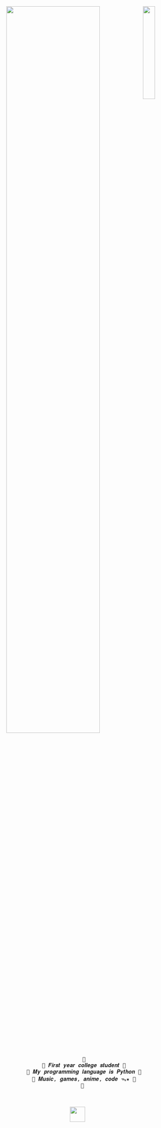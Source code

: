 <div align="center">
<img src="https://i.pinimg.com/736x/57/33/f7/5733f70b7872ea1b49c592809b4e0cc6.jpg" width="25%" align="right" />
<img src="https://readme-typing-svg.demolab.com?font=Bebas+Neue&pause=1000&color=F71D56&width=435&lines=%CB%9A.%F0%9F%8E%80%E0%BC%98%E2%8B%86+Hello%2C+I'm+kikyuoo+and+I'm+programm+wizard!!%CB%9A.%F0%9F%8E%80%E0%BC%98%E2%8B%86" width="70%" />
<br><br>
<pre>
    🎀
    🎀 𝑭𝒊𝒓𝒔𝒕 𝒚𝒆𝒂𝒓 𝒄𝒐𝒍𝒍𝒆𝒈𝒆 𝒔𝒕𝒖𝒅𝒆𝒏𝒕 🎀
    🎀 𝑴𝒚 𝒑𝒓𝒐𝒈𝒓𝒂𝒎𝒎𝒊𝒏𝒈 𝒍𝒂𝒏𝒈𝒖𝒂𝒈𝒆 𝒊𝒔 𝑷𝒚𝒕𝒉𝒐𝒏 🎀
    🎀 𝑴𝒖𝒔𝒊𝒄, 𝒈𝒂𝒎𝒆𝒔, 𝒂𝒏𝒊𝒎𝒆, 𝒄𝒐𝒅𝒆 ᯓ★ 🎀
    🎀 
</pre>
<br><br>
<img src="https://raw.githubusercontent.com/innng/innng/master/assets/kyubey.gif" height="40" />
<br><br><br>
